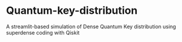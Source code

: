 # Quantum-key-distribution
A streamlit-based simulation of Dense Quantum Key distribution using superdense coding with Qiskit
